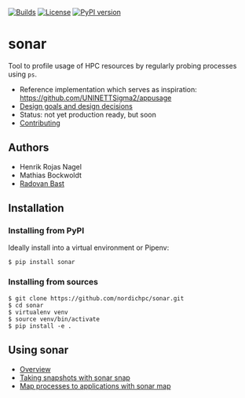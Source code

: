 [![Builds](https://travis-ci.org/uit-no/sonar.svg?branch=master)](https://travis-ci.org/uit-no/sonar/builds)
[![License](https://img.shields.io/badge/license-%20GPL--v3.0-blue.svg)](LICENSE)
[![PyPI version](https://badge.fury.io/py/sonar.svg)](https://badge.fury.io/py/sonar)


# sonar

Tool to profile usage of HPC resources by regularly probing processes
using `ps`.

- Reference implementation which serves as inspiration: <https://github.com/UNINETTSigma2/appusage>
- [Design goals and design decisions](doc/design.md)
- Status: not yet production ready, but soon
- [Contributing](doc/contributing.md)


## Authors

- Henrik Rojas Nagel
- Mathias Bockwoldt
- [Radovan Bast](https://bast.fr)


## Installation

### Installing from PyPI

Ideally install into a virtual environment or Pipenv:

```
$ pip install sonar
```


### Installing from sources

```
$ git clone https://github.com/nordichpc/sonar.git
$ cd sonar
$ virtualenv venv
$ source venv/bin/activate
$ pip install -e .
```


## Using sonar

- [Overview](doc/usage/overview.md)
- [Taking snapshots with sonar snap](doc/usage/snap.md)
- [Map processes to applications with sonar map](doc/usage/map.md)
